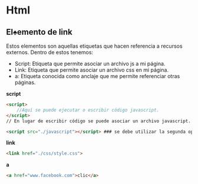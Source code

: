 # Html
## El♠emento de link
Estos elementos son aquellas etiquetas que hacen referencia a recursos externos.
Dentro de estos tenemos:
- Script: Etiqueta que permite asociar un archivo js a mi página.
- Link: Etiqueta que permite asociar un archivo css en mi página.
- a: Etiqueta conocida como anclaje que me permite referenciar otras páginas.
  
**script**
```html
<script>
    //Aquí se puede ejecutar o escribir código javascript.
</script>
// En lugar de escribir código se puede asociar un archivo javascript.

<script src="./javascript"></script> ### se debe utilizar la segunda opción.
```

**link**
```html
<link href="./css/style.css">
```
**a**
```html
<a href="www.facebook.com">clic</a>
```